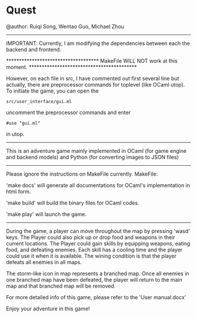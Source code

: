 # Quest
@author: Ruiqi Song, Wentao Guo, Michael Zhou

************************************************************************************************************************
IMPORTANT:
Currently, I am modifying the dependencies between each the backend and frontend.

************************************   MakeFile WILL NOT work at this moment. ******************************************

However, on each file in src, I have commented out first several line but actually,
there are preprocessor commands for toplevel (like OCaml utop). 
To initiate the game, you can open the 
```
src/user_interface/gui.ml
```
uncomment the preprocessor commands and enter 
```
#use "gui.ml"
``` 
in utop.

************************************************************************************************************************






This is an adventure game mainly implemented in OCaml (for game engine and backend models) and Python (for converting images to JSON files)

************************************************************************************************************************
Please ignore the instructions on MakeFile currently.
MakeFile:

'make docs' will generate all documentations for OCaml's implementation in html form.

'make build' will build the binary files for OCaml codes.

'make play' will launch the game.
************************************************************************************************************************



During the game, a player can move throughout the map by pressing 'wasd' keys. The Player could also pick up or drop food and weapons in their current locations. The Player could gain skills by equipping weapons, eating food, and defeating enemies. Each skill has a cooling time and the player could use it when it is available. The wining condition is that the player defeats all enemies in all maps. 

The storm-like icon in map represents a branched map. Once all enemies in one branched map have been defeated, the player will return to the main map and that branched map will be removed.

For more detailed info of this game, please refer to the 'User manual.docx'

Enjoy your adventure in this game!
